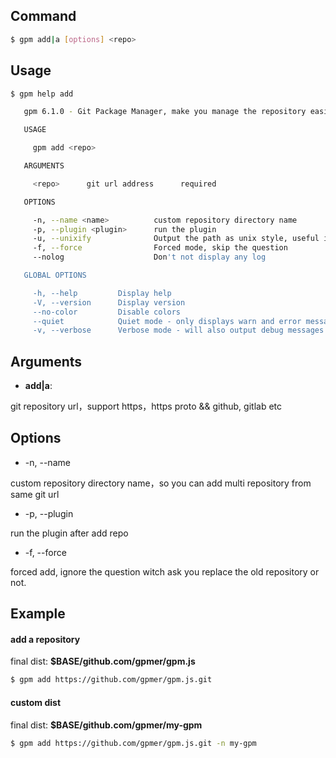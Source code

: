 ## Command

```bash
$ gpm add|a [options] <repo>
```

## Usage

```bash
$ gpm help add

   gpm 6.1.0 - Git Package Manager, make you manage the repository easier

   USAGE

     gpm add <repo>

   ARGUMENTS

     <repo>      git url address      required

   OPTIONS

     -n, --name <name>          custom repository directory name                               optional
     -p, --plugin <plugin>      run the plugin                                                 optional
     -u, --unixify              Output the path as unix style, useful in Windows Git bash      optional
     -f, --force                Forced mode, skip the question                                 optional
     --nolog                    Don't not display any log                                      optional

   GLOBAL OPTIONS

     -h, --help         Display help
     -V, --version      Display version
     --no-color         Disable colors
     --quiet            Quiet mode - only displays warn and error messages
     -v, --verbose      Verbose mode - will also output debug messages
```

## Arguments

- **add|a**: <required>

git repository url，support https，https proto && github, gitlab etc

## Options

- -n, --name <name>

custom repository directory name，so you can add multi repository from same git url
    
- -p, --plugin <plugin>

run the plugin after add repo
    
- -f, --force

forced add, ignore the question witch ask you replace the old repository or not.

## Example

#### add a repository

final dist: **$BASE/github.com/gpmer/gpm.js**

```bash
$ gpm add https://github.com/gpmer/gpm.js.git
```

#### custom dist

final dist: **$BASE/github.com/gpmer/my-gpm**

```bash
$ gpm add https://github.com/gpmer/gpm.js.git -n my-gpm
```